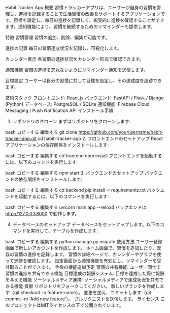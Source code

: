 Habit Tracker App
概要
習慣トラッカーアプリは、ユーザーが自身の習慣を管理し、進捗を記録することで生活習慣の改善をサポートするアプリケーションです。目標を設定し、毎日の進捗を記録して、視覚的に進捗を確認することができます。通知機能により、習慣を継続するためのリマインダーも提供します。

特徴
習慣管理
習慣の追加、削除、編集が可能です。

進捗の記録
毎日の習慣達成状況を記録し、可視化します。

カレンダー表示
各習慣の進捗状況をカレンダー形式で確認できます。

通知機能
習慣の進捗を忘れないようにリマインダー通知を送信します。

目標設定
ユーザーは自分の習慣に対して目標を設定し、その達成度を追跡できます。

技術スタック
フロントエンド: React.js
バックエンド: FastAPI / Flask / Django (Python)
データベース: PostgreSQL / SQLite
通知機能: Firebase Cloud Messaging / Push Notification API
インストール手順
1. リポジトリのクローン
まずはリポジトリをクローンします:

bash
コピーする
編集する
git clone https://github.com/yourusername/habit-tracker-app.git
cd habit-tracker-app
2. フロントエンドのセットアップ
Reactアプリケーションの依存関係をインストールします:

bash
コピーする
編集する
cd frontend
npm install
フロントエンドを起動するには、以下のコマンドを実行します:

bash
コピーする
編集する
npm start
3. バックエンドのセットアップ
バックエンドの依存関係をインストールします:

bash
コピーする
編集する
cd backend
pip install -r requirements.txt
バックエンドを起動するには、以下のコマンドを実行します:

bash
コピーする
編集する
uvicorn main:app --reload
バックエンドは http://127.0.0.1:8000 で動作します。

4. データベースのセットアップ
データベースをセットアップします。以下のコマンドを実行して、テーブルを作成します:

bash
コピーする
編集する
python manage.py migrate
使用方法
ユーザー登録画面で新しいアカウントを作成します。
ホーム画面で、習慣を追加したり、既存の習慣の進捗を記録します。
習慣の詳細ページで、カレンダーやグラフを使って進捗を確認します。
設定画面から通知機能を有効にし、リマインダーを受け取ることができます。
今後の機能追加予定
習慣の共有機能: ユーザー同士で習慣の進捗を共有できる機能
目標達成の報酬システム: 目標を達成した際に報酬を与える機能
ソーシャルメディア連携: ソーシャルメディアで達成状況を共有できる機能
貢献
リポジトリをフォークしてください。
新しいブランチを作成します（git checkout -b feature-name）。
変更を加え、コミットします（git commit -m 'Add new feature'）。
プルリクエストを送信します。
ライセンス
このプロジェクトはMITライセンスの下で公開されています。

